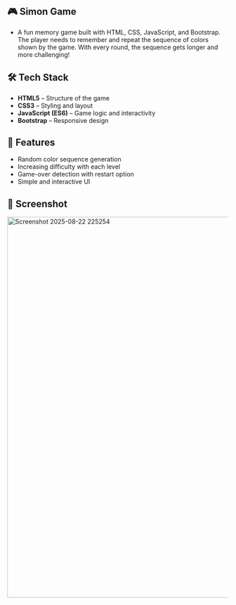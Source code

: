 ## 🎮 Simon Game 

- A fun memory game built with HTML, CSS, JavaScript, and Bootstrap. The player needs to remember and repeat the sequence of colors shown by the game. With every round, the sequence gets longer and more challenging!

## 🛠️ Tech Stack
- **HTML5** – Structure of the game  
- **CSS3** – Styling and layout  
- **JavaScript (ES6)** – Game logic and interactivity  
- **Bootstrap** – Responsive design

## 🚀 Features  

- Random color sequence generation  
- Increasing difficulty with each level  
- Game-over detection with restart option  
- Simple and interactive UI

## 📸 Screenshot

<img width="1263" height="867" alt="Screenshot 2025-08-22 225254" src="https://github.com/user-attachments/assets/706be4ad-bb66-4fb5-ad0a-306b1c779815" />

